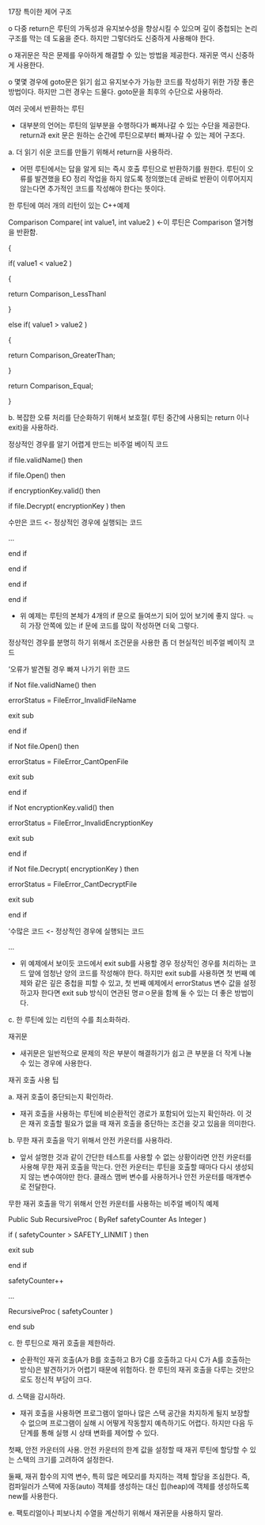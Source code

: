 17장 특이한 제어 구조

o 다중 return은 루틴의 가독성과 유지보수성을 향상시킬 수 있으며 깊이 중첩되는 논리 구조를 막는 데 도움을 준다. 하지만 그렇더라도 신중하게 사용해야 한다.

o 재귀문은 작은 문제를 우아하게 해결할 수 있는 방법을 제공한다. 재귀문 역시 신중하게 사용한다.

o 몇몇 경우에 goto문은 읽기 쉽고 유지보수가 가능한 코드를 작성하기 위한 가장 좋은 방법이다. 하지만 그런 경우는 드물다. goto문을 최후의 수단으로 사용하라.

 

여러 곳에서 반환하는 루틴

- 대부분의 언어는 루틴의 일부분을 수행하다가 빠져나갈 수 있는 수단을 제공한다. return과 exit 문은 원하는 순간에 루틴으로부터 빠져나갈 수 있는 제어 구조다.

a. 더 읽기 쉬운 코드를 만들기 위해서 return을 사용하라.

- 어떤 루틴에서는 답을 알게 되는 즉시 호출 루틴으로 반환하기를 원한다. 루틴이 오류를 발견했을 EO 정리 작업을 하지 않도록 정의했는데 곧바로 반환이 이루어지지 않는다면 추가적인 코드를 작성해야 한다는 뜻이다.

한 루틴에 여러 개의 리턴이 있는 C++예제

Comparison Compare( int value1, int value2 ) <-이 루틴은 Comparison 열거형을 반환함.

{

if( value1 < value2 )

{

return Comparison_LessThanl

}

else if( value1 > value2 )

{

return Comparison_GreaterThan;

}

return Comparison_Equal;

}

 

b. 복잡한 오류 처리를 단순화하기 위해서 보호절( 루틴 중간에 사용되는 return 이나 exit)을 사용하라.

정상적인 경우를 알기 어렵게 만드는 비주얼 베이직 코드

if file.validName() then

if file.Open() then

if encryptionKey.valid() then

if file.Decrypt( encryptionKey ) then

수만은 코드 <- 정상적인 경우에 실행되는 코드

...

end if

end if

end if

end if

 

- 위 예제는 루틴의 본체가 4개의 if 문으로 들여쓰기 되어 있어 보기에 좋지 않다. ᅟᅳᆨ히 가장 안쪽에 있는 if 문에 코드를 많이 작성하면 더욱 그렇다.

 

정상적인 경우를 분명히 하기 위해서 조건문을 사용한 좀 더 현실적인 비주얼 베이직 코드

‘오류가 발견될 경우 빠져 나가기 위한 코드

if Not file.validName() then

errorStatus = FileError_InvalidFileName

exit sub

end if

if Not file.Open() then

errorStatus = FileError_CantOpenFile

exit sub

end if

if Not encryptionKey.valid() then

errorStatus = FileError_InvalidEncryptionKey

exit sub

end if

if Not file.Decrypt( encryptionKey ) then

errorStatus = FileError_CantDecryptFile

exit sub

end if

 

‘수많은 코드 <- 정상적인 경우에 실행되는 코드

...

 

- 위 예제에서 보이듯 코드에서 exit sub를 사용할 경우 정상적인 경우를 처리하는 코드 앞에 엄청난 양의 코드를 작성해야 한다. 하지만 exit sub를 사용하면 첫 번째 예제와 같은 깊은 중첩을 피할 수 있고, 첫 번째 예제에서 errorStatus 변수 값을 설정하고자 한다면 exit sub 방식이 연관된 명ㄹㅇ문을 함께 둘 수 있는 더 좋은 방법이다.

 

c. 한 루틴에 있는 리턴의 수를 최소화하라.

 

재귀문

- 새귀문은 일반적으로 문제의 작은 부분이 해결하기가 쉽고 큰 부분을 더 작게 나눌 수 있는 경우에 사용한다.

 

재귀 호출 사용 팁

a. 재귀 호출이 중단되는지 확인하라.

- 재귀 호출을 사용하는 루틴에 비순환적인 경로가 포함되어 있는지 확인하라. 이 것은 재귀 호출할 필요가 없을 때 재귀 호출을 중단하는 조건을 갖고 있음을 의미한다.

 

b. 무한 재귀 호출을 막기 위해서 안전 카운터를 사용하라.

- 앞서 설명한 것과 같이 간단한 테스트를 사용할 수 없는 상황이라면 안전 카운터를 사용해 무한 재귀 호출을 막는다. 안전 카운터는 루틴을 호출할 때마다 다시 생성되지 않는 변수여야만 한다. 클래스 맴버 변수를 사용하거나 안전 카운터를 매개변수로 전달한다.

무한 재귀 호출을 막기 위해서 안전 카운터를 사용하는 비주얼 베이직 예제

Public Sub RecursiveProc ( ByRef safetyCounter As Integer )

if ( safetyCounter > SAFETY_LINMIT ) then

exit sub

end if

safetyCounter++

...

RecursiveProc ( safetyCounter )

end sub

 

c. 한 루틴으로 재귀 호출을 제한하라.

- 순환적인 재귀 호출(A가 B를 호출하고 B가 C를 호출하고 다시 C가 A를 호출하는 방식)은 발견하기가 어렵기 때문에 위험하다. 한 루틴의 재귀 호출을 다루는 것만으로도 정신적 부담이 크다.

 

d. 스택을 감시하라.

- 재귀 호출을 사용하면 프로그램이 얼마나 많은 스택 공간을 차지하게 될지 보장할 수 없으며 프로그램이 실해 시 어떻게 작동할지 예측하기도 어렵다. 하지만 다음 두 단계를 통해 실행 시 상태 변화를 제어할 수 있다.

첫째, 안전 카운터의 사용. 안전 카운터의 한계 값을 설정할 때 재귀 루틴에 할당할 수 있는 스택의 크기를 고려하여 설정한다.

둘째, 재귀 함수의 지역 변수, 특히 많은 메모리를 차지하는 객체 할당을 조심한다. 즉, 컴파일러가 스택에 자동(auto) 객체를 생성하는 대신 힙(heap)에 객체를 생성하도록 new를 사용한다.

 

e. 팩토리얼이나 피보나치 수열을 계산하기 위해서 재귀문을 사용하지 말라.